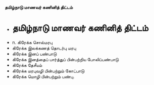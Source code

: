 **தமிழ்நாடு மாணவர் கணினித் திட்டம்**
- # தமிழ்நாடு மாணவர் கணினித் திட்டம்
- n. கிரேக்க சொல்மரபு
- கிரேக்க இலக்கணத் தொடர்பு மரபு
- கிரேக்க இனப் பண்பாடு
- கிரேக்க இனத்தைப் பார்த்துப் பின்பற்றிய போலிப்பண்பாடு
- கிரேக்க தேசீயம்
- கிரேக்க மரபுவழி பின்பற்றும் கோட்பாடு
- கிரேக்க மொழி பின்பற்றும் பண்பு.

